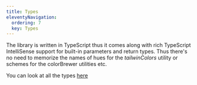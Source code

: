 ```yaml
---
title: Types
eleventyNavigation:
  ordering: 7
  key: Types
---
```


The library is written in TypeScript thus it comes along with rich TypeScript IntelliSense support for built-in parameters and return types. Thus there's no need to memorize the names of hues for the *tailwinColors* utility or schemes for the colorBrewer utilities etc.

You can look at all the types [here](https://github.com/prjctimg/huetiful/blob/main/src/paramTypes.d.ts)
